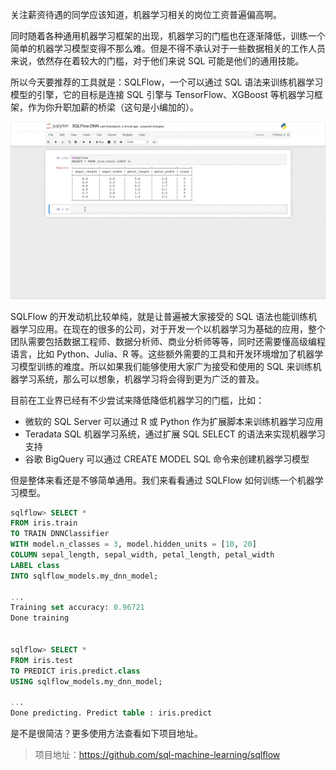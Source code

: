 关注薪资待遇的同学应该知道，机器学习相关的岗位工资普遍偏高啊。

同时随着各种通用机器学习框架的出现，机器学习的门槛也在逐渐降低，训练一个简单的机器学习模型变得不那么难。但是不得不承认对于一些数据相关的工作人员来说，依然存在着较大的门槛，对于他们来说 SQL 可能是他们的通用技能。

所以今天要推荐的工具就是：SQLFlow，一个可以通过 SQL 语法来训练机器学习模型的引擎，它的目标是连接 SQL 引擎与 TensorFlow、XGBoost 等机器学习框架，作为你升职加薪的桥梁（这句是小编加的）。

![](https://raw.githubusercontent.com/sql-machine-learning/sql-machine-learning.github.io/master/assets/instruction.gif)

SQLFlow 的开发动机比较单纯，就是让普遍被大家接受的 SQL 语法也能训练机器学习应用。在现在的很多的公司，对于开发一个以机器学习为基础的应用，整个团队需要包括数据工程师、数据分析师、商业分析师等等，同时还需要懂高级编程语言，比如 Python、Julia、R 等。这些额外需要的工具和开发环境增加了机器学习模型训练的难度。所以如果我们能够使用大家广为接受和使用的 SQL 来训练机器学习系统，那么可以想象，机器学习将会得到更为广泛的普及。

目前在工业界已经有不少尝试来降低降低机器学习的门槛，比如：

* 微软的 SQL Server 可以通过 R 或 Python 作为扩展脚本来训练机器学习应用
* Teradata SQL 机器学习系统，通过扩展 SQL SELECT 的语法来实现机器学习支持
* 谷歌 BigQuery 可以通过 CREATE MODEL SQL 命令来创建机器学习模型

但是整体来看还是不够简单通用。我们来看看通过 SQLFlow 如何训练一个机器学习模型。

```sql
sqlflow> SELECT *
FROM iris.train
TO TRAIN DNNClassifier
WITH model.n_classes = 3, model.hidden_units = [10, 20]
COLUMN sepal_length, sepal_width, petal_length, petal_width
LABEL class
INTO sqlflow_models.my_dnn_model;

...
Training set accuracy: 0.96721
Done training


sqlflow> SELECT *
FROM iris.test
TO PREDICT iris.predict.class
USING sqlflow_models.my_dnn_model;

...
Done predicting. Predict table : iris.predict
```

是不是很简洁？更多使用方法查看如下项目地址。

> 项目地址：https://github.com/sql-machine-learning/sqlflow









































